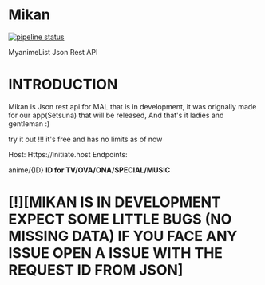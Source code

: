 # Mikan #

[![pipeline status](https://gitlab.com/INITIATES/mikan/badges/master/pipeline.svg)](https://gitlab.com/INITIATES/mikan/commits/master)

MyanimeList Json Rest API 

# INTRODUCTION

Mikan is Json rest api for MAL that is in development, it was orignally made for our app(Setsuna) that will be released, And that's it ladies and gentleman :) 

try it out !!! it's free and has no limits as of now 

Host: Https://initiate.host
Endpoints:

anime/{ID}  **ID for TV/OVA/ONA/SPECIAL/MUSIC**



# [!][**MIKAN IS IN DEVELOPMENT EXPECT SOME LITTLE BUGS (NO MISSING DATA) IF YOU FACE ANY ISSUE OPEN A ISSUE WITH THE REQUEST ID FROM JSON**] 
